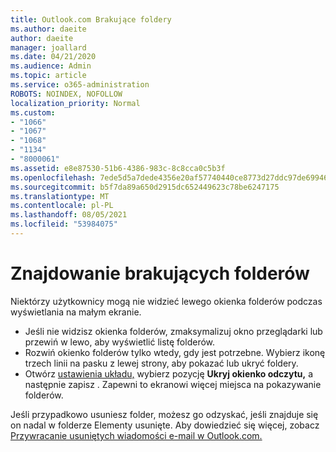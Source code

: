 ```yaml
---
title: Outlook.com Brakujące foldery
ms.author: daeite
author: daeite
manager: joallard
ms.date: 04/21/2020
ms.audience: Admin
ms.topic: article
ms.service: o365-administration
ROBOTS: NOINDEX, NOFOLLOW
localization_priority: Normal
ms.custom:
- "1066"
- "1067"
- "1068"
- "1134"
- "8000061"
ms.assetid: e8e87530-51b6-4386-983c-8c8cca0c5b3f
ms.openlocfilehash: 7ede5d5a7dede4356e20af57740440ce8773d27ddc97de699466ad05c1c7a4bb
ms.sourcegitcommit: b5f7da89a650d2915dc652449623c78be6247175
ms.translationtype: MT
ms.contentlocale: pl-PL
ms.lasthandoff: 08/05/2021
ms.locfileid: "53984075"
---
```

# <a name="find-missing-folders"></a>Znajdowanie brakujących folderów

Niektórzy użytkownicy mogą nie widzieć lewego okienka folderów podczas wyświetlania na małym ekranie.

- Jeśli nie widzisz okienka folderów, zmaksymalizuj okno przeglądarki lub przewiń w lewo, aby wyświetlić listę folderów.
- Rozwiń okienko folderów tylko wtedy, gdy jest potrzebne. Wybierz ikonę trzech linii na pasku z lewej strony, aby pokazać lub ukryć foldery.
- Otwórz [ustawienia układu,](https://outlook.live.com/mail/options/mail/layout) wybierz pozycję **Ukryj okienko odczytu,** a następnie zapisz .  Zapewni to ekranowi więcej miejsca na pokazywanie folderów.

Jeśli przypadkowo usuniesz folder, możesz go odzyskać, jeśli znajduje się on nadal w folderze Elementy usunięte. Aby dowiedzieć się więcej, zobacz [Przywracanie usuniętych wiadomości e-mail w Outlook.com.](https://support.office.com/article/cf06ab1b-ae0b-418c-a4d9-4e895f83ed50)
